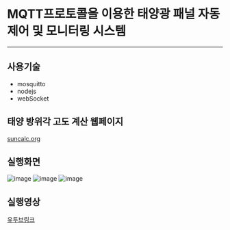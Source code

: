 # MQTT프로토콜을 이용한 태양광 패널 자동제어 및 모니터링 시스템
---
## 사용기술
* mosquitto
* nodejs
* webSocket

## 태양 방위각 고도 계산 웹페이지 
<a href = "https://www.suncalc.org/#/37.541,126.986,17/2022.06.02/17:10/324.0/2">suncalc.org</a>
## 실행화면
![image](https://user-images.githubusercontent.com/58679737/172318796-047f0e8b-b185-4e6d-b9b2-1327db28f059.png)
![image](https://user-images.githubusercontent.com/58679737/172318871-efc667a1-227e-4d1d-bb8c-72599394b8d6.png)
![image](https://user-images.githubusercontent.com/58679737/172318931-4aca7c53-8a2f-40fd-abb8-d42a6f94d148.png)

## 실행영상
<a href="https://youtu.be/A9zCPA-_724">유투브링크</a>

